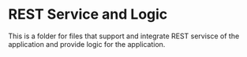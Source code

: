 # REST Service and Logic
This is a folder for files that support and integrate REST servisce of the application and provide logic for the application.
